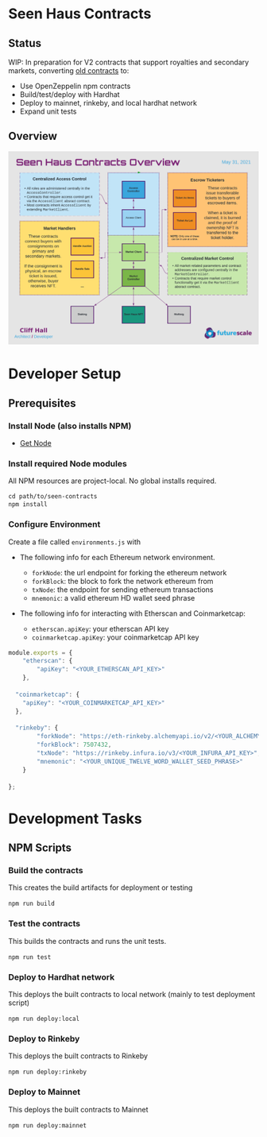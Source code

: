 # Seen Haus Contracts
## Status
WIP: In preparation for V2 contracts that support royalties and secondary markets, 
converting [old contracts](https://github.com/seen-haus/auction-house) to:
  * Use OpenZeppelin npm contracts
  * Build/test/deploy with Hardhat
  * Deploy to mainnet, rinkeby, and local hardhat network
  * Expand unit tests


## Overview
![overview](docs/images/SeenHausContractsOverview.png)


# Developer Setup
## Prerequisites
### Install Node (also installs NPM)
 * [Get Node](https://nodejs.org/en/download/)

### Install required Node modules
All NPM resources are project-local. No global installs required. 

```
cd path/to/seen-contracts
npm install
```

### Configure Environment
Create a file called `environments.js` with 
- The following info for each Ethereum network environment.
  * `forkNode`: the url endpoint for forking the ethereum network
  * `forkBlock`: the block to fork the network ethereum from
  * `txNode`: the endpoint for sending ethereum transactions
  * `mnemonic`: a valid ethereum HD wallet seed phrase

- The following info for interacting with Etherscan and Coinmarketcap:
  * `etherscan.apiKey`: your etherscan API key
  * `coinmarketcap.apiKey`: your coinmarketcap API key

```javascript
module.exports = {
    "etherscan": {
        "apiKey": "<YOUR_ETHERSCAN_API_KEY>"
    },

  "coinmarketcap": {
    "apiKey": "<YOUR_COINMARKETCAP_API_KEY>"
  },

  "rinkeby": {
        "forkNode": "https://eth-rinkeby.alchemyapi.io/v2/<YOUR_ALCHEMY_API_KEY>",
        "forkBlock": 7507432,
        "txNode": "https://rinkeby.infura.io/v3/<YOUR_INFURA_API_KEY>",
        "mnemonic": "<YOUR_UNIQUE_TWELVE_WORD_WALLET_SEED_PHRASE>"
    }

};
```

# Development Tasks
## NPM Scripts
### Build the contracts
This creates the build artifacts for deployment or testing

```npm run build```

### Test the contracts
This builds the contracts and runs the unit tests.

```npm run test```

### Deploy to Hardhat network
This deploys the built contracts to local network (mainly to test deployment script)

```npm run deploy:local```


### Deploy to Rinkeby
This deploys the built contracts to Rinkeby

```npm run deploy:rinkeby```

### Deploy to Mainnet
This deploys the built contracts to Mainnet

```npm run deploy:mainnet```
